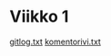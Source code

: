 # Viikko 1

[gitlog.txt](https://github.com/silmish/ot-harjoitustyo/blob/master/laskarit/viikko1/gitlog.txt)
[komentorivi.txt](https://github.com/silmish/ot-harjoitustyo/blob/master/laskarit/viikko1/komentorivi.txt)

